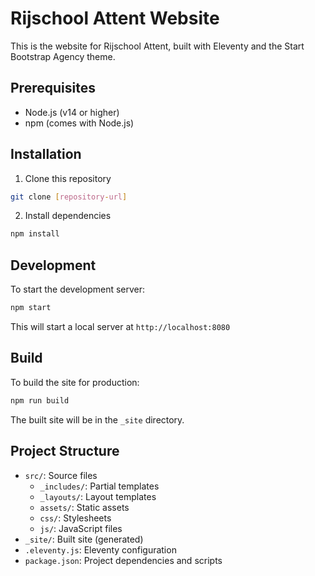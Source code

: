 # Rijschool Attent Website

This is the website for Rijschool Attent, built with Eleventy and the Start Bootstrap Agency theme.

## Prerequisites

- Node.js (v14 or higher)
- npm (comes with Node.js)

## Installation

1. Clone this repository
```bash
git clone [repository-url]
```

2. Install dependencies
```bash
npm install
```

## Development

To start the development server:
```bash
npm start
```

This will start a local server at `http://localhost:8080`

## Build

To build the site for production:
```bash
npm run build
```

The built site will be in the `_site` directory.

## Project Structure

- `src/`: Source files
  - `_includes/`: Partial templates
  - `_layouts/`: Layout templates
  - `assets/`: Static assets
  - `css/`: Stylesheets
  - `js/`: JavaScript files
- `_site/`: Built site (generated)
- `.eleventy.js`: Eleventy configuration
- `package.json`: Project dependencies and scripts 
